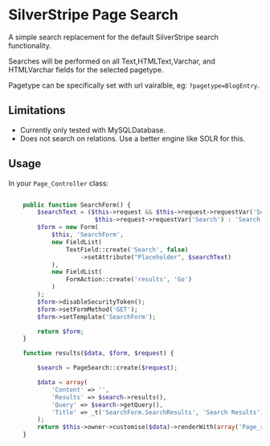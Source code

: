 # SilverStripe Page Search

A simple search replacement for the default SilverStripe search functionality.

Searches will be performed on all Text,HTMLText,Varchar, and HTMLVarchar fields for the selected pagetype.

Pagetype can be specifically set with url vairalble, eg: `?pagetype=BlogEntry`.

## Limitations

 * Currently only tested with MySQLDatabase.
 * Does not search on relations. Use a better engine like SOLR for this.

## Usage

In your `Page_Controller` class:

```php

	public function SearchForm() {
		$searchText = ($this->request && $this->request->requestVar('Search')) ?
						$this->request->requestVar('Search') : 'Search';
		$form = new Form(
			$this, 'SearchForm',
			new FieldList(
				TextField::create('Search', false)
					->setAttribute("Placeholder", $searchText)
			),
			new FieldList(
				FormAction::create('results', 'Go')
			)
		);
		$form->disableSecurityToken();
		$form->setFormMethod('GET');
		$form->setTemplate('SearchForm');

		return $form;
	}

	function results($data, $form, $request) { 

		$search = PageSearch::create($request);

		$data = array(
			'Content' => '',
			'Results' => $search->results(),
			'Query' => $search->getQuery(),
			'Title' => _t('SearchForm.SearchResults', 'Search Results')
		); 
		return $this->owner->customise($data)->renderWith(array('Page_results', 'Page'));
	}

```